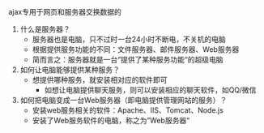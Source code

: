 ajax专用于网页和服务器交换数据的

1. 什么是服务器？
   * 服务器也是电脑，只不过时一台24小时不断电，不关机的电脑
   * 根据提供服务功能的不同：文件服务器、邮件服务器、Web服务器
   * 简而言之：服务器就是一台“提供了某种服务功能“的超级电脑
2. 如何让电脑能够提供某种服务？
	* 想提供哪种服务，就安装相对应的软件即可
		* 如想让电脑提供聊天服务，则可以安装相应的聊天软件，如QQ/微信
3. 如何把电脑变成一台Web服务器（即电脑提供管理网站的服务）？
	* 安装web服务相关的软件：Apache、IIS、Tomcat、Node.js
	* 安装了Web服务软件的电脑，称之为”Web服务器“
	
	
	

